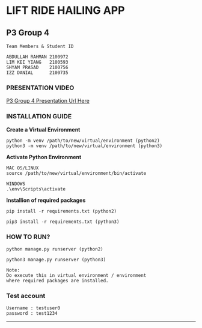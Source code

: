 # LIFT RIDE HAILING APP 

## P3 Group 4

```
Team Members & Student ID

ABDULLAH RAHMAN 2100972
LIM KEI YIANG   2100593
SHYAM PRASAD    2100756
IZZ DANIAL      2100735
```

### PRESENTATION VIDEO

[P3 Group 4 Presentation Url Here](https://www.youtube.com/watch?v=ORVA-YTV9h0)

### INSTALLATION GUIDE

**Create a Virtual Environment**
```
python -m venv /path/to/new/virtual/environment (python2)
python3 -m venv /path/to/new/virtual/environment (python3)
```
**Activate Python Environment**
```
MAC OS/LINUX
source /path/to/new/virtual/environment/bin/activate

WINDOWS
.\env\Scripts\activate
```

**Installion of required packages**


```
pip install -r requirements.txt (python2)

pip3 install -r requirements.txt (python3)
```


### HOW TO RUN?
```
python manage.py runserver (python2)

python3 manage.py runserver (python3)

Note: 
Do execute this in virtual environment / environment
where required packages are installed.
```

### Test account
```
Username : testuser0
password : test1234

```


_____________________________________________________________________
